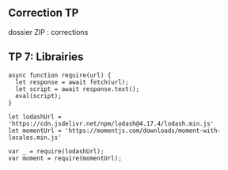## Correction TP
dossier ZIP : corrections

## TP 7: Librairies

```
async function require(url) {
  let response = await fetch(url);
  let script = await response.text();
  eval(script);
}

let lodashUrl = 'https://cdn.jsdelivr.net/npm/lodash@4.17.4/lodash.min.js'
let momentUrl = 'https://momentjs.com/downloads/moment-with-locales.min.js'

var _ = require(lodashUrl);
var moment = require(momentUrl);
```
